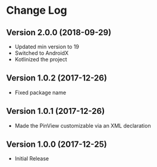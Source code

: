 # Change Log

## Version 2.0.0 (2018-09-29)

-   Updated min version to 19
-   Switched to AndroidX
-   Kotlinized the project

## Version 1.0.2 (2017-12-26)

-   Fixed package name

## Version 1.0.1 (2017-12-26)

-   Made the PinView customizable via an XML declaration

## Version 1.0.0 (2017-12-25)

-   Initial Release
